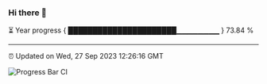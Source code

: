 ### Hi there 👋

⏳ Year progress { ██████████████████████▁▁▁▁▁▁▁▁ } 73.84 %

---

⏰ Updated on Wed, 27 Sep 2023 12:26:16 GMT

![Progress Bar CI](https://github.com/liununu/liununu/workflows/Progress%20Bar%20CI/badge.svg)

